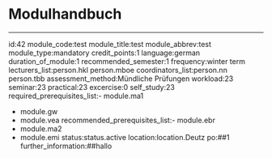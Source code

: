 
Modulhandbuch
=============


---

id:42
module_code:test
module_title:test
module_abbrev:test
module_type:mandatory
credit_points:1
language:german
duration_of_module:1
recommended_semester:1
frequency:winter term
lecturers_list:person.hkl
person.mboe
coordinators_list:person.nn
person.tbb
assessment_method:Mündliche Prüfungen
workload:23
seminar:23
practical:23
excercise:0
self_study:23
required_prerequisites_list:- module.ma1
- module.gw
- module.vea
recommended_prerequisites_list:- module.ebr
- module.ma2
- module.emi
status:status.active
location:location.Deutz
po:##1
further_information:##hallo